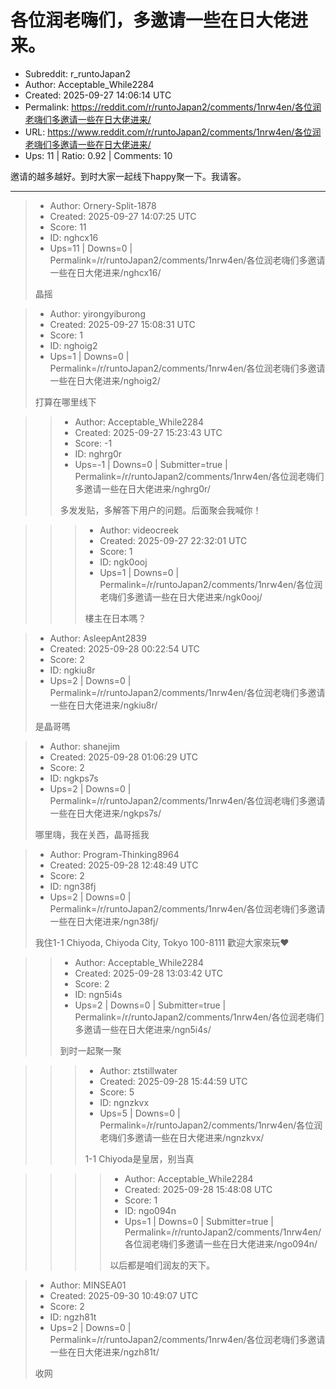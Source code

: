 # 各位润老嗨们，多邀请一些在日大佬进来。

- Subreddit: r_runtoJapan2
- Author: Acceptable_While2284
- Created: 2025-09-27 14:06:14 UTC
- Permalink: https://reddit.com/r/runtoJapan2/comments/1nrw4en/各位润老嗨们多邀请一些在日大佬进来/
- URL: https://www.reddit.com/r/runtoJapan2/comments/1nrw4en/各位润老嗨们多邀请一些在日大佬进来/
- Ups: 11 | Ratio: 0.92 | Comments: 10


邀请的越多越好。到时大家一起线下happy聚一下。我请客。


---

> - Author: Ornery-Split-1878
> - Created: 2025-09-27 14:07:25 UTC
> - Score: 11
> - ID: nghcx16
> - Ups=11 | Downs=0 | Permalink=/r/runtoJapan2/comments/1nrw4en/各位润老嗨们多邀请一些在日大佬进来/nghcx16/
>
> 晶摇

> - Author: yirongyiburong
> - Created: 2025-09-27 15:08:31 UTC
> - Score: 1
> - ID: nghoig2
> - Ups=1 | Downs=0 | Permalink=/r/runtoJapan2/comments/1nrw4en/各位润老嗨们多邀请一些在日大佬进来/nghoig2/
>
> 打算在哪里线下

>> - Author: Acceptable_While2284
>> - Created: 2025-09-27 15:23:43 UTC
>> - Score: -1
>> - ID: nghrg0r
>> - Ups=-1 | Downs=0 | Submitter=true | Permalink=/r/runtoJapan2/comments/1nrw4en/各位润老嗨们多邀请一些在日大佬进来/nghrg0r/
>>
>> 多发发贴，多解答下用户的问题。后面聚会我喊你！

>>> - Author: videocreek
>>> - Created: 2025-09-27 22:32:01 UTC
>>> - Score: 1
>>> - ID: ngk0ooj
>>> - Ups=1 | Downs=0 | Permalink=/r/runtoJapan2/comments/1nrw4en/各位润老嗨们多邀请一些在日大佬进来/ngk0ooj/
>>>
>>> 樓主在日本嗎？

> - Author: AsleepAnt2839
> - Created: 2025-09-28 00:22:54 UTC
> - Score: 2
> - ID: ngkiu8r
> - Ups=2 | Downs=0 | Permalink=/r/runtoJapan2/comments/1nrw4en/各位润老嗨们多邀请一些在日大佬进来/ngkiu8r/
>
> 是晶哥嗎

> - Author: shanejim
> - Created: 2025-09-28 01:06:29 UTC
> - Score: 2
> - ID: ngkps7s
> - Ups=2 | Downs=0 | Permalink=/r/runtoJapan2/comments/1nrw4en/各位润老嗨们多邀请一些在日大佬进来/ngkps7s/
>
> 哪里嗨，我在关西，晶哥摇我

> - Author: Program-Thinking8964
> - Created: 2025-09-28 12:48:49 UTC
> - Score: 2
> - ID: ngn38fj
> - Ups=2 | Downs=0 | Permalink=/r/runtoJapan2/comments/1nrw4en/各位润老嗨们多邀请一些在日大佬进来/ngn38fj/
>
> 我住1-1 Chiyoda, Chiyoda City, Tokyo 100-8111 歡迎大家來玩❤️

>> - Author: Acceptable_While2284
>> - Created: 2025-09-28 13:03:42 UTC
>> - Score: 2
>> - ID: ngn5i4s
>> - Ups=2 | Downs=0 | Submitter=true | Permalink=/r/runtoJapan2/comments/1nrw4en/各位润老嗨们多邀请一些在日大佬进来/ngn5i4s/
>>
>> 到时一起聚一聚

>>> - Author: ztstillwater
>>> - Created: 2025-09-28 15:44:59 UTC
>>> - Score: 5
>>> - ID: ngnzkvx
>>> - Ups=5 | Downs=0 | Permalink=/r/runtoJapan2/comments/1nrw4en/各位润老嗨们多邀请一些在日大佬进来/ngnzkvx/
>>>
>>> 1-1 Chiyoda是皇居，别当真

>>>> - Author: Acceptable_While2284
>>>> - Created: 2025-09-28 15:48:08 UTC
>>>> - Score: 1
>>>> - ID: ngo094n
>>>> - Ups=1 | Downs=0 | Submitter=true | Permalink=/r/runtoJapan2/comments/1nrw4en/各位润老嗨们多邀请一些在日大佬进来/ngo094n/
>>>>
>>>> 以后都是咱们润友的天下。

> - Author: MINSEA01
> - Created: 2025-09-30 10:49:07 UTC
> - Score: 2
> - ID: ngzh81t
> - Ups=2 | Downs=0 | Permalink=/r/runtoJapan2/comments/1nrw4en/各位润老嗨们多邀请一些在日大佬进来/ngzh81t/
>
> 收网
